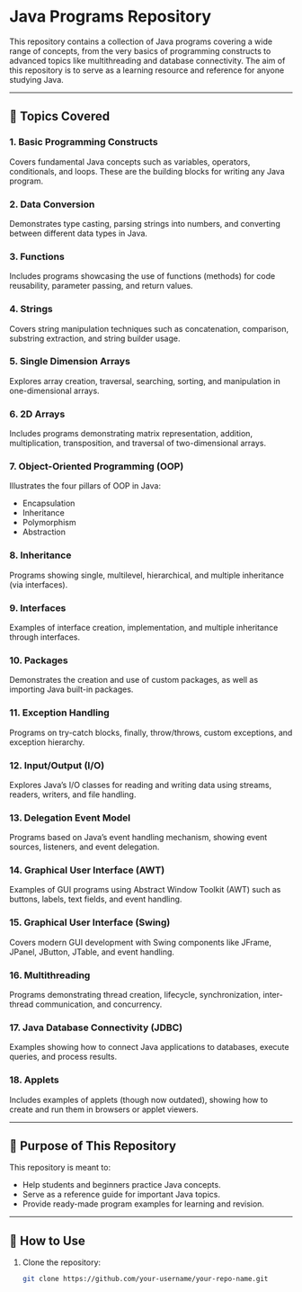 # Java Programs Repository  

This repository contains a collection of Java programs covering a wide range of concepts, from the very basics of programming constructs to advanced topics like multithreading and database connectivity. The aim of this repository is to serve as a learning resource and reference for anyone studying Java.  

---

## 📌 Topics Covered  

### 1. Basic Programming Constructs  
Covers fundamental Java concepts such as variables, operators, conditionals, and loops. These are the building blocks for writing any Java program.  

### 2. Data Conversion  
Demonstrates type casting, parsing strings into numbers, and converting between different data types in Java.  

### 3. Functions  
Includes programs showcasing the use of functions (methods) for code reusability, parameter passing, and return values.  

### 4. Strings  
Covers string manipulation techniques such as concatenation, comparison, substring extraction, and string builder usage.  

### 5. Single Dimension Arrays  
Explores array creation, traversal, searching, sorting, and manipulation in one-dimensional arrays.  

### 6. 2D Arrays  
Includes programs demonstrating matrix representation, addition, multiplication, transposition, and traversal of two-dimensional arrays.  

### 7. Object-Oriented Programming (OOP)  
Illustrates the four pillars of OOP in Java:  
- Encapsulation  
- Inheritance  
- Polymorphism  
- Abstraction  

### 8. Inheritance  
Programs showing single, multilevel, hierarchical, and multiple inheritance (via interfaces).  

### 9. Interfaces  
Examples of interface creation, implementation, and multiple inheritance through interfaces.  

### 10. Packages  
Demonstrates the creation and use of custom packages, as well as importing Java built-in packages.  

### 11. Exception Handling  
Programs on try-catch blocks, finally, throw/throws, custom exceptions, and exception hierarchy.  

### 12. Input/Output (I/O)  
Explores Java’s I/O classes for reading and writing data using streams, readers, writers, and file handling.  

### 13. Delegation Event Model  
Programs based on Java’s event handling mechanism, showing event sources, listeners, and event delegation.  

### 14. Graphical User Interface (AWT)  
Examples of GUI programs using Abstract Window Toolkit (AWT) such as buttons, labels, text fields, and event handling.  

### 15. Graphical User Interface (Swing)  
Covers modern GUI development with Swing components like JFrame, JPanel, JButton, JTable, and event handling.  

### 16. Multithreading  
Programs demonstrating thread creation, lifecycle, synchronization, inter-thread communication, and concurrency.  

### 17. Java Database Connectivity (JDBC)  
Examples showing how to connect Java applications to databases, execute queries, and process results.  

### 18. Applets  
Includes examples of applets (though now outdated), showing how to create and run them in browsers or applet viewers.  

---

## 🎯 Purpose of This Repository  

This repository is meant to:  
- Help students and beginners practice Java concepts.  
- Serve as a reference guide for important Java topics.  
- Provide ready-made program examples for learning and revision.  

---

## 🚀 How to Use  

1. Clone the repository:  
   ```bash
   git clone https://github.com/your-username/your-repo-name.git
